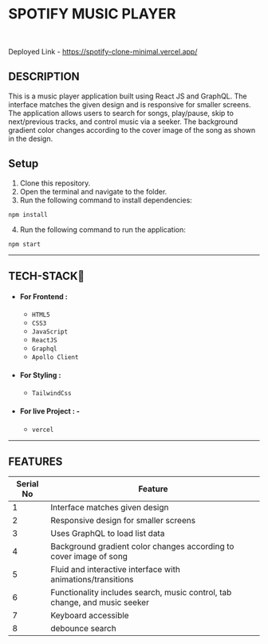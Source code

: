 
<h1>SPOTIFY MUSIC PLAYER</h1>
<br/>

Deployed Link - https://spotify-clone-minimal.vercel.app/
## DESCRIPTION

This is a music player application built using React JS and GraphQL. 
The interface matches the given design and is responsive for smaller screens. 
The application allows users to search for songs, play/pause, skip to next/previous tracks, and control music via a seeker.
The background gradient color changes according to the cover image of the song as shown in the design.

## Setup

1. Clone this repository.
2. Open the terminal and navigate to the folder.
3. Run the following command to install dependencies:

  ```
  npm install
  ```

4. Run the following command to run the application:

  ```
  npm start
  ```
  
---

## TECH-STACK💫

- #### For Frontend :

  - `HTML5`
  - `CSS3`
  - `JavaScript`
  - `ReactJS`
  - `Graphql`
  - `Apollo Client`

- #### For Styling :

  - `TailwindCss`
  
- #### For live Project : -
  - `vercel`

---
## FEATURES

| Serial No | Feature                                                                           |
| --------- | --------------------------------------------------------------------------------- |
| 1         | Interface matches given design                                                    |
| 2         | Responsive design for smaller screens                                             |
| 3         | Uses GraphQL to load list data                                                    |
| 4         | Background gradient color changes according to cover image of song                |
| 5         | Fluid and interactive interface with animations/transitions                       |
| 6         | Functionality includes search, music control, tab change, and music seeker        |
| 7         | Keyboard accessible |
| 8 | debounce search |

